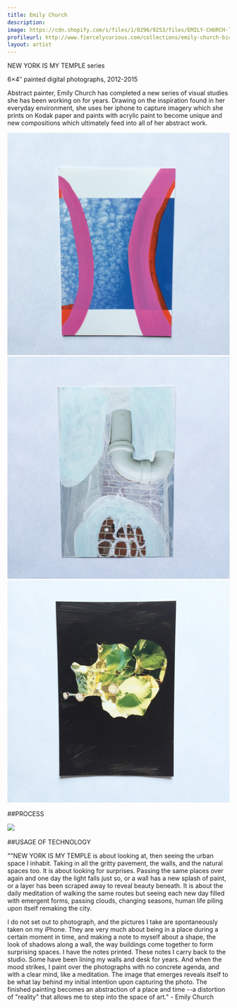 ```yaml
---
title: Emily Church
description: 
image: https://cdn.shopify.com/s/files/1/0296/9253/files/EMILY-CHURCH-TECH-AS-HANDS-FINAL.jpg?3997688231709010055
profileurl: http://www.fiercelycurious.com/collections/emily-church-bio
layout: artist
---
```

NEW YORK IS MY TEMPLE series

6×4″ painted digital photographs, 2012-2015

Abstract painter, Emily Church has completed a new series of visual studies she has been working on for years. Drawing on the inspiration found in her everyday environment, she uses her iphone to capture imagery which she prints on Kodak paper and paints with acrylic paint to become unique and new compositions which ultimately feed into all of her abstract work.

<img src="/images/emily1.jpg"/>
<img src="/images/emily2.jpg"/>
<img src="/images/emily3.jpg"/>

##PROCESS

![](https://cdn.shopify.com/s/files/1/0296/9253/files/11665753_10153527235285555_645821459914412688_n.jpg?7615820089017516610)

##USAGE OF TECHNOLOGY

""NEW YORK IS MY TEMPLE is about looking at, then seeing the urban space I inhabit. Taking in all the gritty pavement, the walls, and the natural spaces too. It is about looking for surprises. Passing the same places over again and one day the light falls just so, or a wall has a new splash of paint, or a layer has been scraped away to reveal beauty beneath. It is about the daily meditation of walking the same routes but seeing each new day filled with emergent forms, passing clouds, changing seasons, human life piling upon itself remaking the city.

I do not set out to photograph, and the pictures I take are spontaneously taken on my iPhone. They are very much about being in a place during a certain moment in time, and making a note to myself about a shape, the look of shadows along a wall, the way buildings come together to form surprising spaces. I have the notes printed. These notes I carry back to the studio. Some have been lining my walls and desk for years. And when the mood strikes, I paint over the photographs with no concrete agenda, and with a clear mind, like a meditation. The image that emerges reveals itself to be what lay behind my initial intention upon capturing the photo. The finished painting becomes an abstraction of a place and time --a distortion of "reality" that allows me to step into the space of art." - Emily Church
